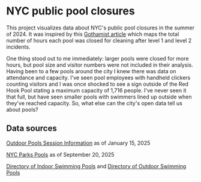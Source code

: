 # NYC public pool closures

This project visualizes data about NYC's public pool closures in the summer of 2024.  It was inspired by this [Gothamist article](https://gothamist.com/news/these-nyc-pools-kept-closing-last-summer-after-people-pooped-in-them) which maps the total number of hours each pool was closed for cleaning after level 1 and level 2 incidents.  

One thing stood out to me immediately: larger pools were closed for more hours, but pool size and visitor numbers were not included in their analysis.  Having been to a few pools around the city I knew there was data on attendance and capacity.  I've seen pool employees with handheld clickers counting visitors and I was once shocked to see a sign outside of the Red Hook Pool stating a maximum capacity of 1,716 people.  I've never seen it that full, but have seen smaller pools with swimmers lined up outside when they've reached capacity.  So, what else can the city's open data tell us about pools?

## Data sources

[Outdoor Pools Session Information](https://data.cityofnewyork.us/Recreation/Outdoor-Pools-Session-Information/82jf-bykm/about_data) as of January 15, 2025

[NYC Parks Pools](https://data.cityofnewyork.us/Recreation/NYC-Parks-Pools/y5rm-wagw/about_data) as of September 20, 2025

[Directory of Indoor Swimming Pools](https://data.cityofnewyork.us/Recreation/Directory-of-Indoor-Swimming-Pools/x57r-az25/about_data) and [Directory of Outdoor Swimming Pools](https://data.cityofnewyork.us/Recreation/Directory-of-Outdoor-Swimming-Pools/fx7a-24mf/about_data)
